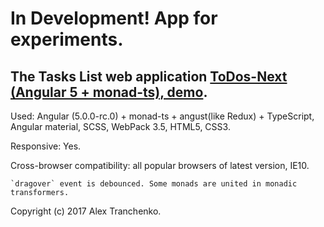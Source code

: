 # In Development! App for experiments.

## The Tasks List web application [ ToDos-Next (Angular 5 + monad-ts), demo]( https://sash-ua.github.io/todos-next/ ).

Used:  Angular (5.0.0-rc.0) + monad-ts + angust(like Redux) + TypeScript, Angular material, SCSS, WebPack 3.5, HTML5, CSS3.

Responsive: Yes.

Cross-browser compatibility: all popular browsers of latest version, IE10.
	
	`dragover` event is debounced. Some monads are united in monadic transformers.

Copyright (c) 2017 Alex Tranchenko.
